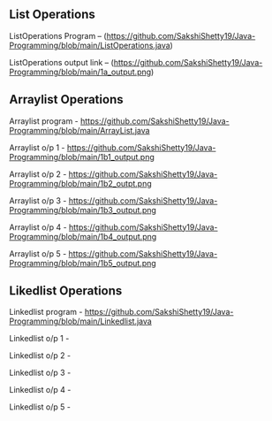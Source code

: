 ## List Operations
ListOperations Program – (https://github.com/SakshiShetty19/Java-Programming/blob/main/ListOperations.java)

ListOperations output link – (https://github.com/SakshiShetty19/Java-Programming/blob/main/1a_output.png)
## Arraylist Operations
Arraylist program - https://github.com/SakshiShetty19/Java-Programming/blob/main/ArrayList.java

Arraylist o/p 1 - https://github.com/SakshiShetty19/Java-Programming/blob/main/1b1_output.png

Arraylist o/p 2 - https://github.com/SakshiShetty19/Java-Programming/blob/main/1b2_outpt.png

Arraylist o/p 3 - https://github.com/SakshiShetty19/Java-Programming/blob/main/1b3_output.png

Arraylist o/p 4 - https://github.com/SakshiShetty19/Java-Programming/blob/main/1b4_output.png

Arraylist o/p 5 - https://github.com/SakshiShetty19/Java-Programming/blob/main/1b5_output.png

## Likedlist Operations
Linkedlist program - https://github.com/SakshiShetty19/Java-Programming/blob/main/Linkedlist.java

Linkedlist o/p 1 - 

Linkedlist o/p 2 - 

Linkedlist o/p 3 - 

Linkedlist o/p 4 - 

Linkedlist o/p 5 - 






